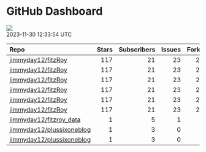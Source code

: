 GitHub Dashboard
================

![](https://github.com/jimmyday12/status/workflows/Render%20Status/badge.svg)  
2023-11-30 12:33:54 UTC

| Repo                                                                      | Stars | Subscribers | Issues | Forks | Status                                                                                                                                                      | Commit                                                                                                                                                                                                         |
|:--------------------------------------------------------------------------|------:|------------:|-------:|------:|:------------------------------------------------------------------------------------------------------------------------------------------------------------|:---------------------------------------------------------------------------------------------------------------------------------------------------------------------------------------------------------------|
| [jimmyday12/fitzRoy](https://github.com/jimmyday12/fitzRoy)               |   117 |          21 |     23 |    28 | [![](https://github.com/jimmyday12/fitzRoy/workflows/R-CMD-check/badge.svg)](https://github.com/jimmyday12/fitzRoy/actions/runs/7019929487)                 | <a href="https://github.com/jimmyday12/fitzRoy/commit/01c9765d2c314dcfe832da04581d94ae67ef109a" title="adding error message">01c976</a>                                                                        |
| [jimmyday12/fitzRoy](https://github.com/jimmyday12/fitzRoy)               |   117 |          21 |     23 |    28 | [![](https://github.com/jimmyday12/fitzRoy/workflows/pkgdown/badge.svg)](https://github.com/jimmyday12/fitzRoy/actions/runs/6117453105)                     | <a href="https://github.com/jimmyday12/fitzRoy/commit/01c9765d2c314dcfe832da04581d94ae67ef109a" title="adding error message">01c976</a>                                                                        |
| [jimmyday12/fitzRoy](https://github.com/jimmyday12/fitzRoy)               |   117 |          21 |     23 |    28 | [![](https://github.com/jimmyday12/fitzRoy/workflows/Commands/badge.svg)](https://github.com/jimmyday12/fitzRoy/actions/runs/5781215183)                    | <a href="https://github.com/jimmyday12/fitzRoy/commit/386f9c9f12d787d1f0fe429ff669ec3853b6f8f8" title="Merge pull request #205 from peteowen1/main">386f9c</a>                                                 |
| [jimmyday12/fitzRoy](https://github.com/jimmyday12/fitzRoy)               |   117 |          21 |     23 |    28 | [![](https://github.com/jimmyday12/fitzRoy/workflows/Render%20README/badge.svg)](https://github.com/jimmyday12/fitzRoy/actions/runs/4310991314)             | <a href="https://github.com/jimmyday12/fitzRoy/commit/07c80e1461c26d48ab46510f49f5d973ebe8cbdf" title="Increment version number to 1.3.0">07c80e</a>                                                           |
| [jimmyday12/fitzRoy](https://github.com/jimmyday12/fitzRoy)               |   117 |          21 |     23 |    28 | [![](https://github.com/jimmyday12/fitzRoy/workflows/test-coverage/badge.svg)](https://github.com/jimmyday12/fitzRoy/actions/runs/6117453101)               | <a href="https://github.com/jimmyday12/fitzRoy/commit/01c9765d2c314dcfe832da04581d94ae67ef109a" title="adding error message">01c976</a>                                                                        |
| [jimmyday12/fitzRoy](https://github.com/jimmyday12/fitzRoy)               |   117 |          21 |     23 |    28 | [![](https://github.com/jimmyday12/fitzRoy/workflows/pages-build-deployment/badge.svg)](https://github.com/jimmyday12/fitzRoy/actions/runs/6117466907)      | <a href="https://github.com/jimmyday12/fitzRoy/commit/c125b353096922a7af9833448ee0f61a86c4df4f" title="Deploying to gh-pages from @ jimmyday12/fitzRoy@01c9765d2c314dcfe832da04581d94ae67ef109a 🚀">c125b3</a> |
| [jimmyday12/fitzroy_data](https://github.com/jimmyday12/fitzroy_data)     |     1 |           5 |      1 |     0 | [![](https://github.com/jimmyday12/fitzroy_data/workflows/get%20new%20data/badge.svg)](https://github.com/jimmyday12/fitzroy_data/actions/runs/7033016646)  | <a href="https://github.com/jimmyday12/fitzroy_data/commit/9012e93b39ad7ce425c1d439fbcd7df877dd2fc3" title="updating weekly_data_process">9012e9</a>                                                           |
| [jimmyday12/plussixoneblog](https://github.com/jimmyday12/plussixoneblog) |     1 |           3 |      0 |     1 | [![](https://github.com/jimmyday12/plussixoneblog/workflows/update%20data/badge.svg)](https://github.com/jimmyday12/plussixoneblog/actions/runs/7045564384) | <a href="https://github.com/jimmyday12/plussixoneblog/commit/830231f222d41bcaa71f5068f9f221adaf80af73" title="Commit from GitHub Actions (Monash Tips)">830231</a>                                             |
| [jimmyday12/plussixoneblog](https://github.com/jimmyday12/plussixoneblog) |     1 |           3 |      0 |     1 | [![](https://github.com/jimmyday12/plussixoneblog/workflows/Monash%20Tips/badge.svg)](https://github.com/jimmyday12/plussixoneblog/actions/runs/7026538790) | <a href="https://github.com/jimmyday12/plussixoneblog/commit/d4156b976b2f2cf4f2ce0dc30287acac4b639719" title="Commit from GitHub Actions (Monash Tips)">d4156b</a>                                             |

